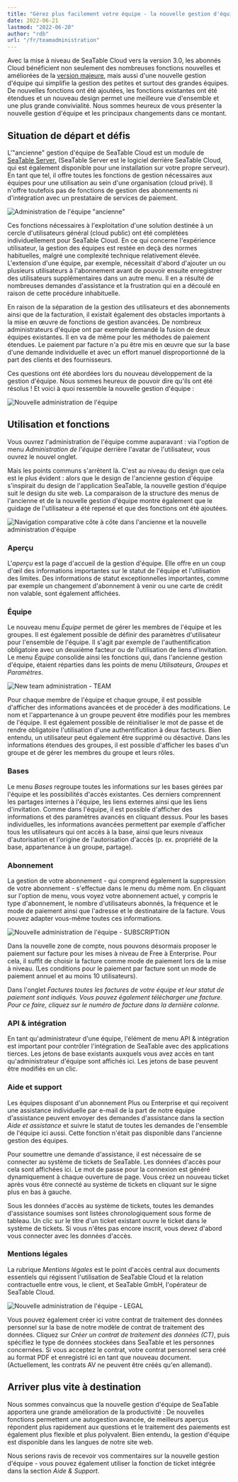 ```yaml
---
title: "Gérez plus facilement votre équipe - la nouvelle gestion d'équipe - SeaTable"
date: 2022-06-21
lastmod: "2022-06-20"
author: "rdb"
url: "/fr/teamadministration"
---
```


Avec la mise à niveau de SeaTable Cloud vers la version 3.0, les abonnés Cloud bénéficient non seulement des nombreuses fonctions nouvelles et améliorées de la [version majeure](/fr/seatable-release-3-0), mais aussi d'une nouvelle gestion d'équipe qui simplifie la gestion des petites et surtout des grandes équipes. De nouvelles fonctions ont été ajoutées, les fonctions existantes ont été étendues et un nouveau design permet une meilleure vue d'ensemble et une plus grande convivialité. Nous sommes heureux de vous présenter la nouvelle gestion d'équipe et les principaux changements dans ce montant.

## Situation de départ et défis

L'"ancienne" gestion d'équipe de SeaTable Cloud est un module de [SeaTable Server.](/fr/on-premises/?lang=auto/) (SeaTable Server est le logiciel derrière SeaTable Cloud, qui est également disponible pour une installation sur votre propre serveur). En tant que tel, il offre toutes les fonctions de gestion nécessaires aux équipes pour une utilisation au sein d'une organisation (cloud privé). Il n'offre toutefois pas de fonctions de gestion des abonnements ni d'intégration avec un prestataire de services de paiement.

![Administration de l&#039;équipe &quot;ancienne&quot;](https://seatable.io/wp-content/uploads/2022/06/TeamAdministration_old.png)

Ces fonctions nécessaires à l'exploitation d'une solution destinée à un cercle d'utilisateurs général (cloud public) ont été complétées individuellement pour SeaTable Cloud. En ce qui concerne l'expérience utilisateur, la gestion des équipes est restée en deçà des normes habituelles, malgré une complexité technique relativement élevée. L'extension d'une équipe, par exemple, nécessitait d'abord d'ajouter un ou plusieurs utilisateurs à l'abonnement avant de pouvoir ensuite enregistrer des utilisateurs supplémentaires dans un autre menu. Il en a résulté de nombreuses demandes d'assistance et la frustration qui en a découlé en raison de cette procédure inhabituelle.

En raison de la séparation de la gestion des utilisateurs et des abonnements ainsi que de la facturation, il existait également des obstacles importants à la mise en œuvre de fonctions de gestion avancées. De nombreux administrateurs d'équipe ont par exemple demandé la fusion de deux équipes existantes. Il en va de même pour les méthodes de paiement étendues. Le paiement par facture n'a pu être mis en œuvre que sur la base d'une demande individuelle et avec un effort manuel disproportionné de la part des clients et des fournisseurs.

Ces questions ont été abordées lors du nouveau développement de la gestion d'équipe. Nous sommes heureux de pouvoir dire qu'ils ont été résolus ! Et voici à quoi ressemble la nouvelle gestion d'équipe :

![Nouvelle administration de l'équipe](https://seatable.io/wp-content/uploads/2022/06/TeamAdministration_Overview_.png)

## Utilisation et fonctions

Vous ouvrez l'administration de l'équipe comme auparavant : via l'option de menu _Administration de l'équipe_ derrière l'avatar de l'utilisateur, vous ouvrez le nouvel onglet.

Mais les points communs s'arrêtent là. C'est au niveau du design que cela est le plus évident : alors que le design de l'ancienne gestion d'équipe s'inspirait du design de l'application SeaTable, la nouvelle gestion d'équipe suit le design du site web. La comparaison de la structure des menus de l'ancienne et de la nouvelle gestion d'équipe montre également que le guidage de l'utilisateur a été repensé et que des fonctions ont été ajoutées.

![Navigation comparative côte à côte dans l'ancienne et la nouvelle administration d'équipe](https://seatable.io/wp-content/uploads/2022/06/Teamverwaltung_Navigation.png)

### Aperçu

L'_aperçu_ est la page d'accueil de la gestion d'équipe. Elle offre en un coup d'œil des informations importantes sur le statut de l'équipe et l'utilisation des limites. Des informations de statut exceptionnelles importantes, comme par exemple un changement d'abonnement à venir ou une carte de crédit non valable, sont également affichées.

### Équipe

Le nouveau menu _Équipe_ permet de gérer les membres de l'équipe et les groupes. Il est également possible de définir des paramètres d'utilisateur pour l'ensemble de l'équipe. Il s'agit par exemple de l'authentification obligatoire avec un deuxième facteur ou de l'utilisation de liens d'invitation. Le menu _Équipe_ consolide ainsi les fonctions qui, dans l'ancienne gestion d'équipe, étaient réparties dans les points de menu _Utilisateurs_, _Groupes_ et _Paramètres_.

![New team administration - TEAM](https://seatable.io/wp-content/uploads/2022/06/TeamAdministration_Team.png)

Pour chaque membre de l'équipe et chaque groupe, il est possible d'afficher des informations avancées et de procéder à des modifications. Le nom et l'appartenance à un groupe peuvent être modifiés pour les membres de l'équipe. Il est également possible de réinitialiser le mot de passe et de rendre obligatoire l'utilisation d'une authentification à deux facteurs. Bien entendu, un utilisateur peut également être supprimé ou désactivé. Dans les informations étendues des groupes, il est possible d'afficher les bases d'un groupe et de gérer les membres du groupe et leurs rôles.

### Bases

Le menu _Bases_ regroupe toutes les informations sur les bases gérées par l'équipe et les possibilités d'accès existantes. Ces derniers comprennent les partages internes à l'équipe, les liens externes ainsi que les liens d'invitation. Comme dans l'équipe, il est possible d'afficher des informations et des paramètres avancés en cliquant dessus. Pour les bases individuelles, les informations avancées permettent par exemple d'afficher tous les utilisateurs qui ont accès à la base, ainsi que leurs niveaux d'autorisation et l'origine de l'autorisation d'accès (p. ex. propriété de la base, appartenance à un groupe, partage).

### Abonnement

La gestion de votre abonnement - qui comprend également la suppression de votre abonnement - s'effectue dans le menu du même nom. En cliquant sur l'option de menu, vous voyez votre abonnement actuel, y compris le type d'abonnement, le nombre d'utilisateurs abonnés, la fréquence et le mode de paiement ainsi que l'adresse et le destinataire de la facture. Vous pouvez adapter vous-même toutes ces informations.

![Nouvelle administration de l'équipe - SUBSCRIPTION](https://seatable.io/wp-content/uploads/2022/06/subscription-and-invoices.png)

Dans la nouvelle zone de compte, nous pouvons désormais proposer le paiement sur facture pour les mises à niveau de Free à Enterprise. Pour cela, il suffit de choisir la facture comme mode de paiement lors de la mise à niveau. (Les conditions pour le paiement par facture sont un mode de paiement annuel et au moins 10 utilisateurs).

Dans l'onglet _Factures _toutes les factures de votre équipe et leur statut de paiement sont indiqués. Vous pouvez également télécharger une facture. Pour ce faire, cliquez sur le numéro de facture dans la dernière colonne.__

### API & intégration

En tant qu'administrateur d'une équipe, l'élément de menu API & intégration est important pour contrôler l'intégration de SeaTable avec des applications tierces. Les jetons de base existants auxquels vous avez accès en tant qu'administrateur d'équipe sont affichés ici. Les jetons de base peuvent être modifiés en un clic.

### Aide et support

Les équipes disposant d'un abonnement Plus ou Enterprise et qui reçoivent une assistance individuelle par e-mail de la part de notre équipe d'assistance peuvent envoyer des demandes d'assistance dans la section _Aide et assistance_ et suivre le statut de toutes les demandes de l'ensemble de l'équipe ici aussi. Cette fonction n'était pas disponible dans l'ancienne gestion des équipes.

Pour soumettre une demande d'assistance, il est nécessaire de se connecter au système de tickets de SeaTable. Les données d'accès pour cela sont affichées ici. Le mot de passe pour la connexion est généré dynamiquement à chaque ouverture de page. Vous créez un nouveau ticket après vous être connecté au système de tickets en cliquant sur le signe plus en bas à gauche.

Sous les données d'accès au système de tickets, toutes les demandes d'assistance soumises sont listées chronologiquement sous forme de tableau. Un clic sur le titre d'un ticket existant ouvre le ticket dans le système de tickets. Si vous n'êtes pas encore inscrit, vous devez d'abord vous connecter avec les données d'accès.

### Mentions légales

La rubrique _Mentions légales_ est le point d'accès central aux documents essentiels qui régissent l'utilisation de SeaTable Cloud et la relation contractuelle entre vous, le client, et SeaTable GmbH, l'opérateur de SeaTable Cloud.

![Nouvelle administration de l'équipe - LEGAL](https://seatable.io/wp-content/uploads/2022/06/TeamAdministration_Legal.png)

Vous pouvez également créer ici votre contrat de traitement des données personnel sur la base de notre modèle de contrat de traitement des données. Cliquez sur _Créer un contrat de traitement des données (CT)_, puis spécifiez le type de données stockées dans SeaTable et les personnes concernées. Si vous acceptez le contrat, votre contrat personnel sera créé au format PDF et enregistré ici en tant que nouveau document. (Actuellement, les contrats AV ne peuvent être créés qu'en allemand).

## Arriver plus vite à destination

Nous sommes convaincus que la nouvelle gestion d'équipe de SeaTable apportera une grande amélioration de la productivité : De nouvelles fonctions permettent une autogestion avancée, de meilleurs aperçus répondent plus rapidement aux questions et le traitement des paiements est également plus flexible et plus polyvalent. Bien entendu, la gestion d'équipe est disponible dans les langues de notre site web.

Nous serions ravis de recevoir vos commentaires sur la nouvelle gestion d'équipe - vous pouvez également utiliser la fonction de ticket intégrée dans la section _Aide & Support_.
